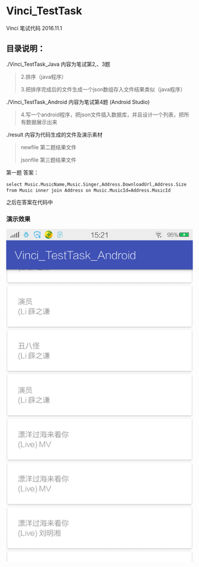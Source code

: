# Vinci_TestTask
Vinci 笔试代码  2016.11.1



## 目录说明：

./Vinci_TestTask_Java 内容为笔试第2,、3题 

> 2.排序（java程序）
>
> 3.把排序完成后的文件生成一个json数组存入文件结果类似（java程序）



./Vinci_TestTask_Android 内容为笔试第4题 (Android Studio)

> 4.写一个android程序，把json文件插入数据库，并且设计一个列表，把所有数据展示出来

./result 内容为代码生成的文件及演示素材

>newfile   第二题结果文件
>
>jsonfile   第三题结果文件



第一题 答案：  

````mysql
select Music.MusicName,Music.Singer,Address.DownloadUrl,Address.Size from Music inner join Address on Music.MusicId=Address.MusicId
````

之后在答案在代码中  





### 演示效果

![image](https://github.com/zhaolewei/Vinci_TestTask/blob/master/result/result.png)











